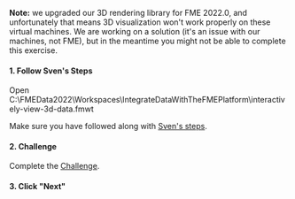 <head><base target="_blank"> </head>

**Note:** we upgraded our 3D rendering library for FME 2022.0, and unfortunately that means 3D visualization won't work properly on these virtual machines. We are working on a solution (it's an issue with our machines, not FME), but in the meantime you might not be able to complete this exercise.

#### 1. Follow Sven's Steps
Open C:\FMEData2022\Workspaces\IntegrateDataWithTheFMEPlatform\interactively-view-3d-data.fmwt

Make sure you have followed along with [Sven's steps](https://safe.my.trailhead.com/content/safe/modules/connect-to-data/interactively-view-3d-data).

#### 2. Challenge
Complete the [Challenge](https://safe.my.trailhead.com/content/safe/modules/connect-to-data/interactively-view-3d-data#challenge).

#### 3. Click "Next"
